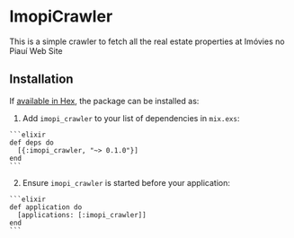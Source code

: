 # ImopiCrawler

This is a simple crawler to fetch all the real estate properties at Imóvies no Piauí Web Site

## Installation

If [available in Hex](https://hex.pm/docs/publish), the package can be installed as:

  1. Add `imopi_crawler` to your list of dependencies in `mix.exs`:

    ```elixir
    def deps do
      [{:imopi_crawler, "~> 0.1.0"}]
    end
    ```

  2. Ensure `imopi_crawler` is started before your application:

    ```elixir
    def application do
      [applications: [:imopi_crawler]]
    end
    ```
